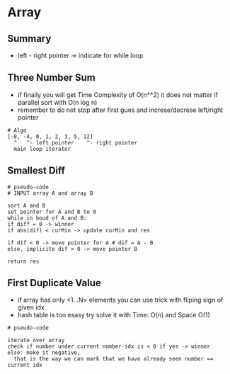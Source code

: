 # Array

## Summary

* left - right pointer -&gt; indicate for while loop

## Three Number Sum

* if finally you will get Time Complexity of O\(n\*\*2\) it does not matter if parallel sort with O\(n log n\)
* remember to do not stop after first gues and increse/decrese left/right pointer

```text
# Algo
[-8, -4, 0, 1, 2, 3, 5, 12]
  ^   ^- left pointer    ^- right pointer
  main loop iterator
```

## Smallest Diff

```text
# pseudo-code
# INPUT array A and array B

sort A and B
set pointer for A and B to 0
while in boud of A and B:
if diff = 0 -> winner
if abs(dif) < curMin -> update curMin and res

if dif < 0 -> move pointer for A # dif = A - B
else, implicite dif > 0 -> move pointer B

return res 
```

## First Duplicate Value

* if array has only &lt;1...N&gt; elements you can use trick with fliping sign of given idx
* hash table is too esasy try solve it with Time: O\(n\) and Space O\(1\)

```text
# pseudo-code

iterate over array
check if number under current number-idx is < 0 if yes -> winner
else: make it negative, 
  that is the way we can mark that we have already seen number == current idx 
```

